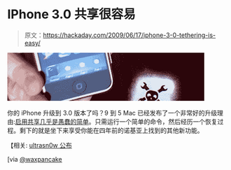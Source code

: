# IPhone 3.0 共享很容易

> 原文：<https://hackaday.com/2009/06/17/iphone-3-0-tethering-is-easy/>

![](img/3c0291eeb00fc18621c5610246c2c988.png "had iphone")

你的 iPhone 升级到 3.0 版本了吗？9 到 5 Mac 已经发布了一个非常好的升级理由:[启用共享几乎是愚蠢的简单](http://9to5mac.com/iPhone-3G-tethering "Enable tethering shortcut found - iPhone 3.0 is Live! | 9 to 5 Mac")。只需运行一个简单的命令，然后经历一个恢复过程。剩下的就是坐下来享受你能在四年前的诺基亚上找到的其他新功能。

【相关: [ultrasn0w 公布](http://blog.iphone-dev.org/post/124232620/big-week)

[via [@waxpancake](http://twitter.com/waxpancake/statuses/2214370887)